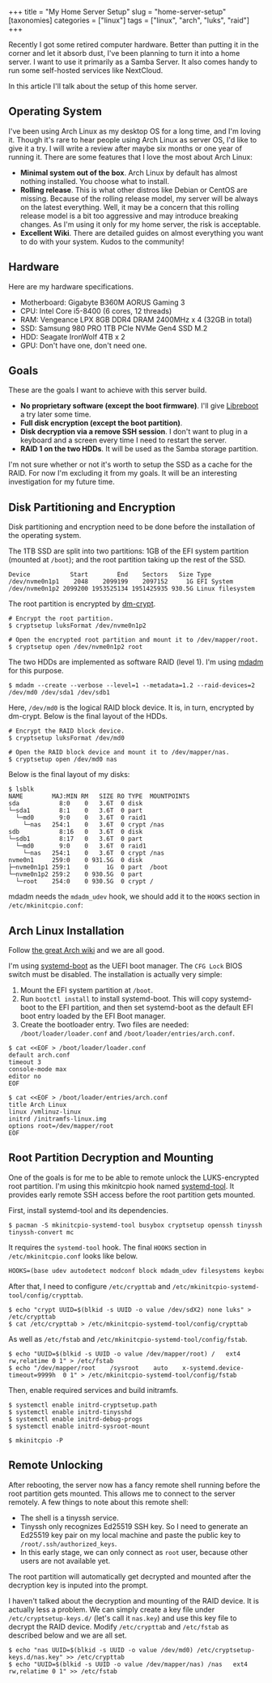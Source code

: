 +++
title = "My Home Server Setup"
slug = "home-server-setup"
[taxonomies]
categories = ["linux"]
tags = ["linux", "arch", "luks", "raid"]
+++

Recently I got some retired computer hardware. Better than putting it in the corner and let it absorb dust, I've been planning to turn it into a home server. I want to use it primarily as a Samba Server. It also comes handy to run some self-hosted services like NextCloud.

In this article I'll talk about the setup of this home server.

## Operating System

I've been using Arch Linux as my desktop OS for a long time, and I'm loving it. Though it's rare to hear people using Arch Linux as server OS, I'd like to give it a try. I will write a review after maybe six months or one year of running it. There are some features that I love the most about Arch Linux:

- **Minimal system out of the box**. Arch Linux by default has almost nothing installed. You choose what to install.
- **Rolling release**. This is what other distros like Debian or CentOS are missing. Because of the rolling release model, my server will be always on the latest everything. Well, it may be a concern that this rolling release model is a bit too aggressive and may introduce breaking changes. As I'm using it only for my home server, the risk is acceptable.
- **Excellent Wiki**. There are detailed guides on almost everything you want to do with your system. Kudos to the community!

## Hardware

Here are my hardware specifications.

- Motherboard: Gigabyte B360M AORUS Gaming 3
- CPU: Intel Core i5-8400 (6 cores, 12 threads)
- RAM: Vengeance LPX 8GB DDR4 DRAM 2400MHz x 4 (32GB in total)
- SSD: Samsung 980 PRO 1TB PCIe NVMe Gen4 SSD M.2
- HDD: Seagate IronWolf 4TB x 2
- GPU: Don't have one, don't need one.

## Goals

These are the goals I want to achieve with this server build.

- **No proprietary software (except the boot firmware)**. I'll give [Libreboot](https://libreboot.org/) a try later some time.
- **Full disk encryption (except the boot partition)**.
- **Disk decryption via a remove SSH session**. I don't want to plug in a keyboard and a screen every time I need to restart the server.
- **RAID 1 on the two HDDs**. It will be used as the Samba storage partition.

I'm not sure whether or not it's worth to setup the SSD as a cache for the RAID. For now I'm excluding it from my goals. It will be an interesting investigation for my future time.

## Disk Partitioning and Encryption

Disk partitioning and encryption need to be done before the installation of the operating system.

The 1TB SSD are split into two partitions: 1GB of the EFI system partition (mounted at `/boot`); and the root partition taking up the rest of the SSD.

```shell
Device           Start        End    Sectors   Size Type
/dev/nvme0n1p1    2048    2099199    2097152     1G EFI System
/dev/nvme0n1p2 2099200 1953525134 1951425935 930.5G Linux filesystem
```

The root partition is encrypted by [dm-crypt](https://wiki.archlinux.org/title/Dm-crypt).

```shell
# Encrypt the root partition.
$ cryptsetup luksFormat /dev/nvme0n1p2

# Open the encrypted root partition and mount it to /dev/mapper/root.
$ cryptsetup open /dev/nvme0n1p2 root
```

The two HDDs are implemented as software RAID (level 1). I'm using [mdadm](https://wiki.archlinux.org/title/RAID#Installation) for this purpose.

```shell
$ mdadm --create --verbose --level=1 --metadata=1.2 --raid-devices=2 /dev/md0 /dev/sda1 /dev/sdb1
```

Here, `/dev/md0` is the logical RAID block device. It is, in turn, encrypted by dm-crypt. Below is the final layout of the HDDs.

```shell
# Encrypt the RAID block device.
$ cryptsetup luksFormat /dev/md0

# Open the RAID block device and mount it to /dev/mapper/nas.
$ cryptsetup open /dev/md0 nas
```

Below is the final layout of my disks:

```shell
$ lsblk
NAME        MAJ:MIN RM   SIZE RO TYPE  MOUNTPOINTS
sda           8:0    0   3.6T  0 disk
└─sda1        8:1    0   3.6T  0 part
  └─md0       9:0    0   3.6T  0 raid1
    └─nas   254:1    0   3.6T  0 crypt /nas
sdb           8:16   0   3.6T  0 disk
└─sdb1        8:17   0   3.6T  0 part
  └─md0       9:0    0   3.6T  0 raid1
    └─nas   254:1    0   3.6T  0 crypt /nas
nvme0n1     259:0    0 931.5G  0 disk
├─nvme0n1p1 259:1    0     1G  0 part  /boot
└─nvme0n1p2 259:2    0 930.5G  0 part
  └─root    254:0    0 930.5G  0 crypt /
```

mdadm needs the `mdadm_udev` hook, we should add it to the `HOOKS` section in `/etc/mkinitcpio.conf`:

## Arch Linux Installation

Follow [the great Arch wiki](https://wiki.archlinux.org/title/installation_guide) and we are all good.

I'm using [systemd-boot](https://wiki.archlinux.org/title/Systemd-boot) as the UEFI boot manager. The `CFG Lock` BIOS switch must be disabled. The installation is actually very simple:

1. Mount the EFI system partition at `/boot`.
2. Run `bootctl install` to install systemd-boot. This will copy systemd-boot to the EFI partition, and then set systemd-boot as the default EFI boot entry loaded by the EFI Boot manager.
3. Create the bootloader entry. Two files are needed: `/boot/loader/loader.conf` and `/boot/loader/entries/arch.conf`.

```shell
$ cat <<EOF > /boot/loader/loader.conf
default arch.conf
timeout 3
console-mode max
editor no
EOF

$ cat <<EOF > /boot/loader/entries/arch.conf
title Arch Linux
linux /vmlinuz-linux
initrd /initramfs-linux.img
options root=/dev/mapper/root
EOF
```

## Root Partition Decryption and Mounting

One of the goals is for me to be able to remote unlock the LUKS-encrypted root partition. I'm using this mkinitcpio hook named [systemd-tool](https://github.com/random-archer/mkinitcpio-systemd-tool). It provides early remote SSH access before the root partition gets mounted.

First, install systemd-tool and its dependencies.

```shell
$ pacman -S mkinitcpio-systemd-tool busybox cryptsetup openssh tinyssh tinyssh-convert mc
```

It requires the `systemd-tool` hook. The final `HOOKS` section in `/etc/mkinitcpio.conf` looks like below.

```txt
HOOKS=(base udev autodetect modconf block mdadm_udev filesystems keyboard fsck systemd systemd-tool)
```

After that, I need to configure `/etc/crypttab` and `/etc/mkinitcpio-systemd-tool/config/crypttab`.

```shell
$ echo "crypt UUID=$(blkid -s UUID -o value /dev/sdX2) none luks" > /etc/crypttab
$ cat /etc/crypttab > /etc/mkinitcpio-systemd-tool/config/crypttab
```

As well as `/etc/fstab` and `/etc/mkinitcpio-systemd-tool/config/fstab`.

```shell
$ echo "UUID=$(blkid -s UUID -o value /dev/mapper/root) /   ext4    rw,relatime 0 1" > /etc/fstab
$ echo "/dev/mapper/root    /sysroot    auto    x-systemd.device-timeout=9999h  0 1" > /etc/mkinitcpio-systemd-tool/config/fstab
```

Then, enable required services and build initramfs.

```shell
$ systemctl enable initrd-cryptsetup.path
$ systemctl enable initrd-tinysshd
$ systemctl enable initrd-debug-progs
$ systemctl enable initrd-sysroot-mount

$ mkinitcpio -P
```

## Remote Unlocking

After rebooting, the server now has a fancy remote shell running before the root partition gets mounted. This allows me to connect to the server remotely. A few things to note about this remote shell:

- The shell is a tinyssh service.
- Tinyssh only recognizes Ed25519 SSH key. So I need to generate an Ed25519 key pair on my local machine and paste the public key to `/root/.ssh/authorized_keys`.
- In this early stage, we can only connect as `root` user, because other users are not available yet.

The root partition will automatically get decrypted and mounted after the decryption key is inputed into the prompt.

I haven't talked about the decryption and mounting of the RAID device. It is actually less a problem. We can simply create a key file under `/etc/cryptsetup-keys.d/` (let's call it `nas.key`) and use this key file to decrypt the RAID device. Modify `/etc/crypttab` and `/etc/fstab` as described below and we are all set.

```shell
$ echo "nas UUID=$(blkid -s UUID -o value /dev/md0) /etc/cryptsetup-keys.d/nas.key" >> /etc/crypttab
$ echo "UUID=$(blkid -s UUID -o value /dev/mapper/nas) /nas   ext4    rw,relatime 0 1" >> /etc/fstab
```
